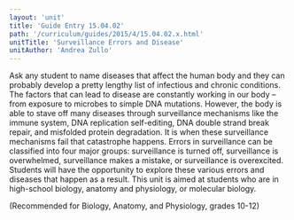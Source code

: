 ```yaml
---
layout: 'unit'
title: 'Guide Entry 15.04.02'
path: '/curriculum/guides/2015/4/15.04.02.x.html'
unitTitle: 'Surveillance Errors and Disease'
unitAuthor: 'Andrea Zullo'
---
```


<main>
 <p>
  Ask any student to name diseases that affect the human body and they can probably develop a pretty lengthy list of infectious and chronic conditions. The factors that can lead to disease are constantly working in our body – from exposure to microbes to simple DNA mutations. However, the body is able to stave off many diseases through surveillance mechanisms like the immune system, DNA replication self-editing, DNA double strand break repair, and misfolded protein degradation. It is when these surveillance mechanisms fail that catastrophe happens. Errors in surveillance can be classified into four major groups: surveillance is turned off, surveillance is overwhelmed, surveillance makes a mistake, or surveillance is overexcited. Students will have the opportunity to explore these various errors and diseases that happen as a result. This unit is aimed at students who are in high-school biology, anatomy and physiology, or molecular biology.
 </p>
 <p>
  (Recommended for Biology, Anatomy, and Physiology, grades 10-12)
 </p>
</main>

